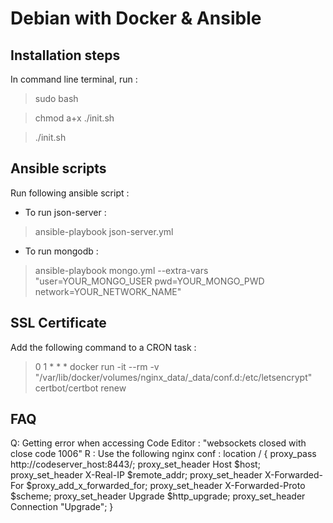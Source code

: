 # Debian with Docker & Ansible 

## Installation steps

In command line terminal, run :

> sudo bash

>chmod a+x ./init.sh

>./init.sh

## Ansible scripts

Run following ansible script :

* To run json-server :
> ansible-playbook json-server.yml

* To run mongodb :
> ansible-playbook mongo.yml --extra-vars "user=YOUR_MONGO_USER pwd=YOUR_MONGO_PWD network=YOUR_NETWORK_NAME"

## SSL Certificate

Add the following command to a CRON task :

> 0 1 * * * docker run -it --rm -v "/var/lib/docker/volumes/nginx_data/_data/conf.d:/etc/letsencrypt" certbot/certbot renew

## FAQ

Q: Getting error when accessing Code Editor : "websockets closed with close code 1006"
R : Use the following nginx conf :
location / {
        proxy_pass http://codeserver_host:8443/;
        proxy_set_header Host $host;
        proxy_set_header X-Real-IP $remote_addr;
        proxy_set_header X-Forwarded-For $proxy_add_x_forwarded_for;
        proxy_set_header X-Forwarded-Proto $scheme;
        proxy_set_header Upgrade $http_upgrade;
        proxy_set_header Connection "Upgrade";
    }